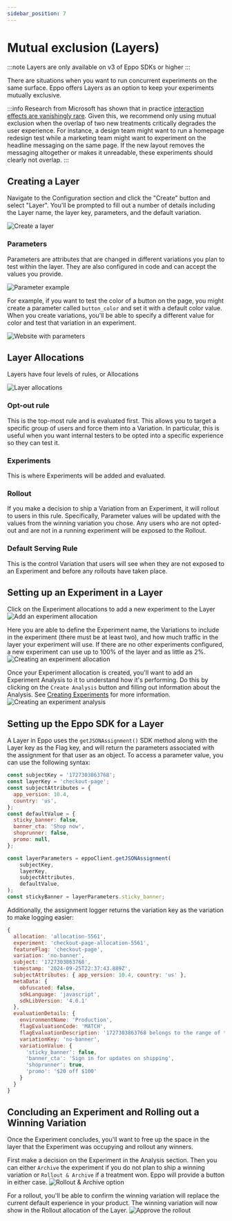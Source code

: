 ```yaml
---
sidebar_position: 7
---
```


# Mutual exclusion (Layers)

:::note
Layers are only available on v3 of Eppo SDKs or higher
:::

There are situations when you want to run concurrent experiments on the same surface. Eppo offers Layers as an option to keep your experiments mutually exclusive.

:::info
Research from Microsoft has shown that in practice [interaction effects are vanishingly rare](https://www.microsoft.com/en-us/research/group/experimentation-platform-exp/articles/a-b-interactions-a-call-to-relax/). Given this, we recommend only using mutual exclusion when the overlap of two new treatments critically degrades the user experience. For instance, a design team might want to run a homepage redesign test while a marketing team might want to experiment on the headline messaging on the same page. If the new layout removes the messaging altogether or makes it unreadable, these experiments should clearly not overlap.
:::

## Creating a Layer

Navigate to the Configuration section and click the "Create" button and select "Layer". You'll be prompted to fill out a number of details including the Layer name, the layer key, parameters, and the default variation.

![Create a layer](/img/feature-flagging/create-layer.png)

### Parameters
Parameters are attributes that are changed in different variations you plan to test within the layer. They are also configured in code and can accept the values you provide.

![Parameter example](/img/feature-flagging/parameter-example.jpg)

For example, if you want to test the color of a button on the page, you might create a parameter called `button_color` and set it with a default color value. When you create variations, you'll be able to specify a different value for color and test that variation in an experiment.

![Website with parameters](/img/feature-flagging/website-example.png)

## Layer Allocations
Layers have four levels of rules, or Allocations

![Layer allocations](/img/feature-flagging/layer-allocations.png)

### Opt-out rule
This is the top-most rule and is evaluated first. This allows you to target a specific group of users and force them into a Variation. In particular, this is useful when you want internal testers to be opted into a specific experience so they can test it.

### Experiments
This is where Experiments will be added and evaluated.

### Rollout
If you make a decision to ship a Variation from an Experiment, it will rollout to users in this rule. Specifically, Parameter values will be updated with the values from the winning variation you chose. Any users who are not opted-out and are not in a running experiment will be exposed to the Rollout.

### Default Serving Rule
This is the control Variation that users will see when they are not exposed to an Experiment and before any rollouts have taken place. 

## Setting up an Experiment in a Layer

Click on the Experiment allocations to add a new experiment to the Layer
![Add an experiment allocation](/img/feature-flagging/layer-add-experiment.png)

Here you are able to define the Experiment name, the Variations to include in the experiment (there must be at least two), and how much traffic in the layer your experiment will use. If there are no other experiments configured, a new experiment can use up to 100% of the layer and as little as 2%.
![Creating an experiment allocation](/img/feature-flagging/layer-create-allocation.png)

Once your Experiment allocation is created, you'll want to add an Experiment Analysis to it to understand how it's performing. Do this by clicking on the `Create Analysis` button and filling out information about the Analysis. See [Creating Experiments](/experiment-analysis/configuration) for more information.
![Creating an experiment analysis](/img/feature-flagging/layer-experiment-analysis.png)

## Setting up the Eppo SDK for a Layer

A Layer in Eppo uses the `getJSONAssignment()` SDK method along with the Layer key as the Flag key, and will return the parameters associated with the assignment for that user as an object.
To access a parameter value, you can use the following syntax:

```javascript
const subjectKey = '1727303863768';
const layerKey = 'checkout-page';
const subjectAttributes = {
  app_version: 10.4,
  country: 'us',
};
const defaultValue = {
  sticky_banner: false,
  banner_cta: 'Shop now',
  shoprunner: false,
  promo: null,
};

const layerParameters = eppoClient.getJSONAssignment(
    subjectKey,
    layerKey,
    subjectAttributes,
    defaultValue,
);
const stickyBanner = layerParameters.sticky_banner;
```


Additionally, the assignment logger returns the variation key as the variation to make logging easier:

```javascript
{
  allocation: 'allocation-5561',
  experiment: 'checkout-page-allocation-5561',
  featureFlag: 'checkout-page',
  variation: 'no-banner',
  subject: '1727303863768',
  timestamp: '2024-09-25T22:37:43.889Z',
  subjectAttributes: { app_version: 10.4, country: 'us' },
  metaData: {
    obfuscated: false,
    sdkLanguage: 'javascript',
    sdkLibVersion: '4.0.1'
  },
  evaluationDetails: {
    environmentName: 'Production',
    flagEvaluationCode: 'MATCH',
    flagEvaluationDescription: '1727303863768 belongs to the range of traffic assigned to "no-banner" defined in allocation "allocation-5561".',
    variationKey: 'no-banner',
    variationValue: {
      'sticky_banner': false,
      'banner_cta': 'Sign in for updates on shipping',
      'shoprunner': true,
      'promo': '$20 off $100'
    }
  }
}
```

## Concluding an Experiment and Rolling out a Winning Variation
Once the Experiment concludes, you'll want to free up the space in the layer that the Experiment was occupying and rollout any winners.

First make a decision on the Experiment in the Analysis section. Then you can either `Archive` the experiment if you do not plan to ship a winning variation or `Rollout & Archive` if a treatment won. Eppo will provide a button in either case.
![Rollout & Archive option](/img/feature-flagging/layer-rollout.png)

For a rollout, you'll be able to confirm the winning variation will replace the current default experience in your product. The winning variation will now show in the Rollout allocation of the Layer.
![Approve the rollout](/img/feature-flagging/layer-rollout-confirmation.png)
